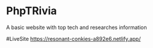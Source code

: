 # PhpTRivia
A basic website with top tech and researches information

#LiveSite
https://resonant-conkies-a892e6.netlify.app/
